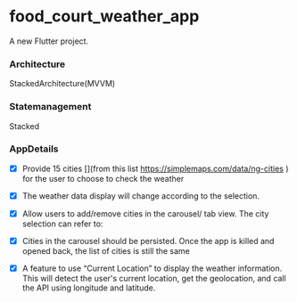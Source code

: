 # food_court_weather_app

A new Flutter project.

### Architecture
 StackedArchitecture(MVVM)
### Statemanagement
  Stacked
### AppDetails
-[x] Provide 15 cities [](from this list https://simplemaps.com/data/ng-cities ) for the user to choose to check the weather
-[x] The weather data display will change according to the selection.
-[x] Allow users to add/remove cities in the carousel/ tab view. The city selection can refer to:[](https://simplemaps.com/data/ng-cities)
-[x] Cities in the carousel should be persisted. Once the app is killed and opened back, the list of cities is still the same
-[x] A feature to use “Current Location” to display the weather information. This will detect the user's current location, get the geolocation, and call the API using longitude and latitude.

